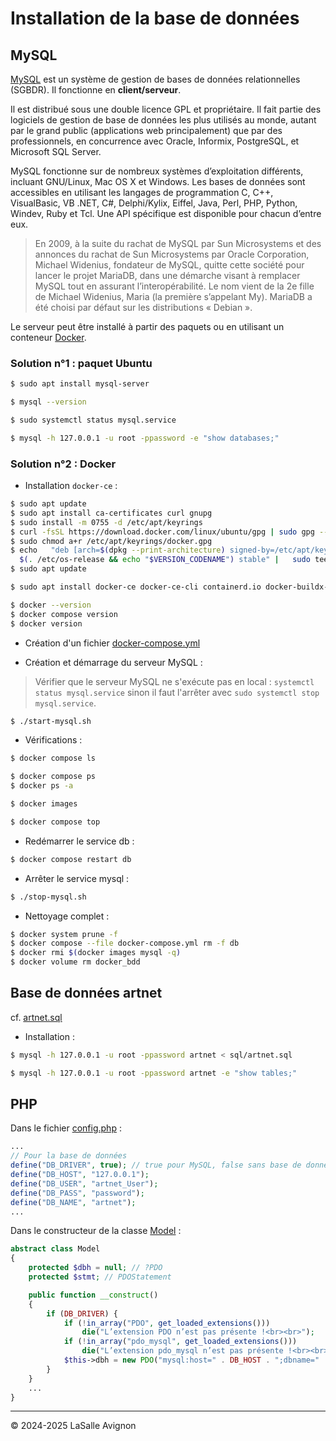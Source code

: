 # Installation de la base de données

## MySQL

[MySQL](https://www.mysql.com/fr/) est un système de gestion de bases de données relationnelles (SGBDR). Il fonctionne en **client/serveur**.

Il est distribué sous une double licence GPL et propriétaire. Il fait partie des logiciels de gestion de base de données les plus utilisés au monde, autant par le grand public (applications web principalement) que par des professionnels, en concurrence avec Oracle, Informix, PostgreSQL, et Microsoft SQL Server.

MySQL fonctionne sur de nombreux systèmes d’exploitation différents, incluant GNU/Linux, Mac OS X et Windows. Les bases de données sont accessibles en utilisant les langages de programmation C, C++, VisualBasic, VB .NET, C#, Delphi/Kylix, Eiffel, Java, Perl, PHP, Python, Windev, Ruby et Tcl. Une API spécifique est disponible pour chacun d’entre eux.

> En 2009, à la suite du rachat de MySQL par Sun Microsystems et des annonces du rachat de Sun Microsystems par Oracle Corporation, Michael Widenius, fondateur de MySQL, quitte cette société pour lancer le projet MariaDB, dans une démarche visant à remplacer MySQL tout en assurant l’interopérabilité. Le nom vient de la 2e fille de Michael Widenius, Maria (la première s’appelant My). MariaDB a été choisi par défaut sur les distributions « Debian ».

Le serveur peut être installé à partir des paquets ou en utilisant un conteneur [Docker](https://dev.mysql.com/doc/mysql-installation-excerpt/8.0/en/docker-mysql-getting-started.html).

### Solution n°1 : paquet Ubuntu

```sh
$ sudo apt install mysql-server

$ mysql --version

$ sudo systemctl status mysql.service

$ mysql -h 127.0.0.1 -u root -ppassword -e "show databases;"
```

### Solution n°2 : Docker

- Installation `docker-ce` :

```sh
$ sudo apt update
$ sudo apt install ca-certificates curl gnupg
$ sudo install -m 0755 -d /etc/apt/keyrings
$ curl -fsSL https://download.docker.com/linux/ubuntu/gpg | sudo gpg --dearmor -o /etc/apt/keyrings/docker.gpg
$ sudo chmod a+r /etc/apt/keyrings/docker.gpg
$ echo   "deb [arch=$(dpkg --print-architecture) signed-by=/etc/apt/keyrings/docker.gpg] https://download.docker.com/linux/ubuntu \
  $(. /etc/os-release && echo "$VERSION_CODENAME") stable" |   sudo tee /etc/apt/sources.list.d/docker.list > /dev/null
$ sudo apt update

$ sudo apt install docker-ce docker-ce-cli containerd.io docker-buildx-plugin docker-compose-plugin

$ docker --version
$ docker compose version
$ docker version
```

- Création d'un fichier [docker-compose.yml](./docker-compose.yml)

- Création et démarrage du serveur MySQL :

> Vérifier que le serveur MySQL ne s'exécute pas en local : `systemctl status mysql.service` sinon il faut l'arrêter avec `sudo systemctl stop mysql.service`.

```sh
$ ./start-mysql.sh
```

- Vérifications :

```sh
$ docker compose ls

$ docker compose ps
$ docker ps -a

$ docker images

$ docker compose top
```

- Redémarrer le service db :

```bash
$ docker compose restart db
```

- Arrêter le service mysql :

```bash
$ ./stop-mysql.sh
```

- Nettoyage complet :

```bash
$ docker system prune -f
$ docker compose --file docker-compose.yml rm -f db
$ docker rmi $(docker images mysql -q)
$ docker volume rm docker_bdd
```

## Base de données artnet

cf. [artnet.sql](./artnet.sql)

- Installation :

```sh
$ mysql -h 127.0.0.1 -u root -ppassword artnet < sql/artnet.sql

$ mysql -h 127.0.0.1 -u root -ppassword artnet -e "show tables;"
```

## PHP

Dans le fichier [config.php](../artnetAdministration/config.php) :

```php
...
// Pour la base de données
define("DB_DRIVER", true); // true pour MySQL, false sans base de données
define("DB_HOST", "127.0.0.1");
define("DB_USER", "artnet_User");
define("DB_PASS", "password");
define("DB_NAME", "artnet");
...
```

Dans le constructeur de la classe [Model](../artnetAdministration/www/classes/model.php) :

```php
abstract class Model
{
    protected $dbh = null; // ?PDO
    protected $stmt; // PDOStatement

    public function __construct()
    {
        if (DB_DRIVER) {
            if (!in_array("PDO", get_loaded_extensions()))
                die("L’extension PDO n’est pas présente !<br><br>");
            if (!in_array("pdo_mysql", get_loaded_extensions()))
                die("L’extension pdo_mysql n’est pas présente !<br><br>");
            $this->dbh = new PDO("mysql:host=" . DB_HOST . ";dbname=" . DB_NAME, DB_USER, DB_PASS) or die("Echec de la création de l’instance PDO !");
        }
    }
    ...
}
```

---
&copy; 2024-2025 LaSalle Avignon
